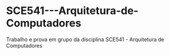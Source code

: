 # SCE541---Arquitetura-de-Computadores
Trabalho e prova em grupo da disciplina SCE541 - Arquitetura de Computadores
